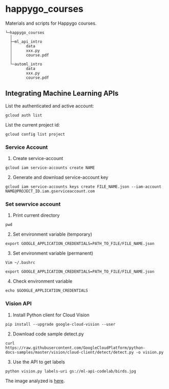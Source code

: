 # happygo_courses
Materials and scripts for Happygo courses.

  ```
  └─happygo_courses
    │
    ├─ml_api_intro
    │      data
    │      xxx.py
    │      course.pdf
    │
    └─automl_intro
           data
           xxx.py
           course.pdf

  ```

## Integrating Machine Learning APIs

List the authenticated and active account:
```
gcloud auth list
```
List the current project id:
```
gcloud config list project
```

### Service Account

1. Create service-account
```
gcloud iam service-accounts create NAME
```
2. Generate and download service-account key
```
gcloud iam service-accounts keys create FILE_NAME.json --iam-account NAME@PROJECT_ID.iam.gserviceaccount.com
```

### Set sewrvice account
1. Print current directory
```
pwd
```
2. Set environment variable (temporary)
```
export GOOGLE_APPLICATION_CREDENTIALS=PATH_TO_FILE/FILE_NAME.json
```
3. Set environment variable (permanent)
```
Vim ~/.bashrc
```
```
export GOOGLE_APPLICATION_CREDENTIALS=PATH_TO_FILE/FILE_NAME.json
```
4. Check environment variable
```
echo $GOOGLE_APPLICATION_CREDENTIALS
```

### Vision API
1. Install Python client for Cloud Vision
```
pip install --upgrade google-cloud-vision --user
```
2. Download code sample detect.py 
```
curl 
https://raw.githubusercontent.com/GoogleCloudPlatform/python-
docs-samples/master/vision/cloud-client/detect/detect.py -o vision.py
```
3. Use the API to get labels
```
python vision.py labels-uri gs://ml-api-codelab/birds.jpg
```

The image analyzed is [here](https://storage.googleapis.com/ml-api-codelab/birds.jpg). 


